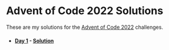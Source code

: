 # Advent of Code 2022 Solutions

These are my solutions for the [Advent of Code 2022](https://adventofcode.com/2022) challenges.

- #### [Day 1](https://adventofcode.com/2022/day/1) - [Solution](./day-1/)